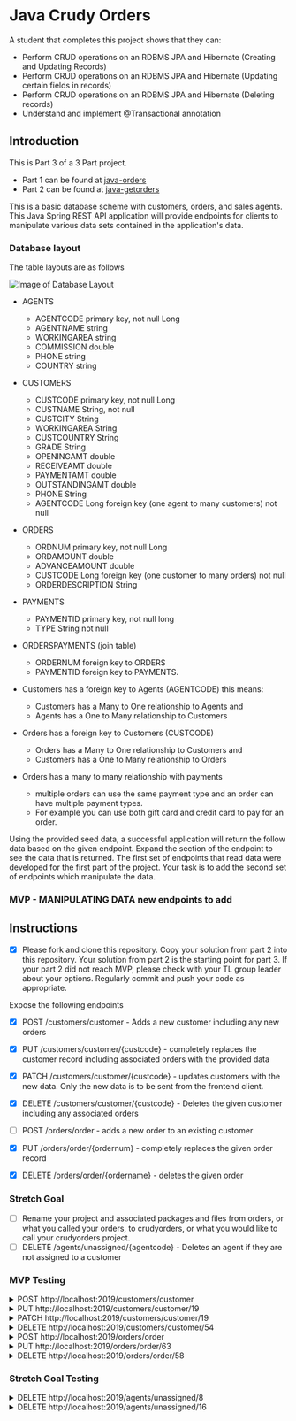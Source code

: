 # Java Crudy Orders

A student that completes this project shows that they can:

* Perform CRUD operations on an RDBMS JPA and Hibernate (Creating and Updating Records)
* Perform CRUD operations on an RDBMS JPA and Hibernate (Updating certain fields in records)
* Perform CRUD operations on an RDBMS JPA and Hibernate (Deleting records)
* Understand and implement @Transactional annotation

## Introduction

This is Part 3 of a 3 Part project.

* Part 1 can be found at [java-orders](https://github.com/LambdaSchool/java-orders.git)
* Part 2 can be found at [java-getorders](https://github.com/LambdaSchool/java-getorders.git)

This is a basic database scheme with customers, orders, and sales agents. This Java Spring REST API application will provide endpoints for clients to manipulate various data sets contained in the application's data.

### Database layout

The table layouts are as follows

![Image of Database Layout](java-orders-db.png)

* AGENTS
  * AGENTCODE primary key, not null Long
  * AGENTNAME string
  * WORKINGAREA string
  * COMMISSION double
  * PHONE string
  * COUNTRY string

* CUSTOMERS
  * CUSTCODE primary key, not null Long
  * CUSTNAME String, not null
  * CUSTCITY String
  * WORKINGAREA String
  * CUSTCOUNTRY String
  * GRADE String
  * OPENINGAMT double
  * RECEIVEAMT double
  * PAYMENTAMT double
  * OUTSTANDINGAMT double
  * PHONE String
  * AGENTCODE Long foreign key (one agent to many customers) not null

* ORDERS
  * ORDNUM primary key, not null Long
  * ORDAMOUNT double
  * ADVANCEAMOUNT double
  * CUSTCODE Long foreign key (one customer to many orders) not null
  * ORDERDESCRIPTION String

* PAYMENTS
  * PAYMENTID primary key, not null long
  * TYPE String not null
  
* ORDERSPAYMENTS (join table)
  * ORDERNUM foreign key to ORDERS
  * PAYMENTID foreign key to PAYMENTS.

* Customers has a foreign key to Agents (AGENTCODE) this means:
  * Customers has a Many to One relationship to Agents and
  * Agents has a One to Many relationship to Customers

* Orders has a foreign key to Customers (CUSTCODE)
  * Orders has a Many to One relationship to Customers and
  * Customers has a One to Many relationship to Orders

* Orders has a many to many relationship with payments
  * multiple orders can use the same payment type and an order can have multiple payment types.
  * For example you can use both gift card and credit card to pay for an order.

Using the provided seed data, a successful application will return the follow data based on the given endpoint. Expand the section of the endpoint to see the data that is returned. The first set of endpoints that read data were developed for the first part of the project. Your task is to add the second set of endpoints which manipulate the data.

### MVP - MANIPULATING DATA new endpoints to add

## Instructions

* [x] Please fork and clone this repository. Copy your solution from part 2 into this repository. Your solution from part 2 is the starting point for part 3. If your part 2 did not reach MVP, please check with your TL group leader about your options. Regularly commit and push your code as appropriate.

Expose the following endpoints

* [x]  POST /customers/customer - Adds a new customer including any new orders
* [x]  PUT /customers/customer/{custcode} - completely replaces the customer record including associated orders with the provided data
* [x]  PATCH /customers/customer/{custcode} - updates customers with the new data. Only the new data is to be sent from the frontend client.
* [x]  DELETE /customers/customer/{custcode} - Deletes the given customer including any associated orders

* [ ]  POST /orders/order - adds a new order to an existing customer
* [x]  PUT /orders/order/{ordernum} - completely replaces the given order record
* [x]  DELETE /orders/order/{ordername} - deletes the given order

### Stretch Goal

* [ ] Rename your project and associated packages and files from orders, or what you called your orders, to crudyorders, or what you would like to call your crudyorders project.
* [ ] DELETE /agents/unassigned/{agentcode} - Deletes an agent if they are not assigned to a customer

### MVP Testing

<details>
<summary>POST http://localhost:2019/customers/customer</summary>

Given this input

```JSON
    {
        "custname": "John",
        "custcity": "Port Angeles",
        "workingarea": "Washington",
        "custcountry": "USA",
        "grade": "1",
        "openingamt": 70000,
        "receiveamt": 7000,
        "paymentamt": 777,
        "outstandingamt": 0,
        "phone": "5555555555",
        "agent": {
        "agentcode": 8
    },
        "orders": [
        {
            "ordamount": 7777,
                "advanceamount": 777,
                "orderdescription": "SOD",
            "payments" : [
            {
                "paymentid": 4
            }
            ]
        }
    ]
    }
```

Produce this output

```TEXT
No Body Data

Location Header: http://localhost:2019/customers/customer/54
Status 201 Created
```

</details>

<details>
<summary>PUT http://localhost:2019/customers/customer/19</summary>

Given this input

```JSON
    {
        "custname": "Mojo",
        "custcity": "Seattle",
        "workingarea": "Washington",
        "custcountry": "USA",
        "grade": "1",
        "openingamt": 70000,
        "receiveamt": 7000,
        "paymentamt": 777,
        "outstandingamt": 0,
        "phone": "123456789",
        "agent": {
        "agentcode": 8
    },
        "orders": [
        {
            "ordamount": 7777,
                "advanceamount": 777,
                "orderdescription": "SOD",
            "payments" : [
            {
                "paymentid": 4
            }
            ]
        },
        {
            "ordamount": 1234,
                "advanceamount": 52,
                "orderdescription": "ANOTHER ORDER",
            "payments" : [
            {
                "paymentid": 4
            }
            ]
        }
    ]
    }
```

Produce this output

```TEXT
No Body Data

Status OK
```

</details>

<details>
<summary>PATCH http://localhost:2019/customers/customer/19</summary>

Given this input

```JSON
    {
        "custname": "Micheal The Great",
        "custcity": "Austin",
        "workingarea": "TEXAS",
        "custcountry": "TX",
        "agent": {
            "agentcode": 11
        },
        "orders": [
        {
            "ordamount": 7777,
                "advanceamount": 777,
                "orderdescription": "IT WORKD",
            "payments" : [
            {
                "paymentid": 3
            }
            ]
        }
        ]
    }
```

Produce this output

```TEXT
No Body Data

Status OK
```

</details>

<details>
<summary>DELETE http://localhost:2019/customers/customer/54</summary>

Output

```TEXT
No Body Data

Status OK
```

</details>

<details>
<summary>POST http://localhost:2019/orders/order</summary>

Given this input

```JSON
{
   "ordamount" : 3.21,
   "advanceamount" : 1.23,
   "orderdescription" : "My New Order",
   "customer":
   {
       "custcode":30
   },
   "payments": [
   {
       "paymentid": 4
   }
   ]
}
```

Produce this output

```TEXT
No Body Data

Location Header: http://localhost:2019/orders/order/63
Status 201 Created
```

</details>

<details>
<summary>PUT http://localhost:2019/orders/order/63</summary>

Given this input

```JSON
{
    "payments": [
        {
            "paymentid": 1
        }
    ],
    "ordamount": 7.77,
    "advanceamount": 1.23,
    "orderdescription": "My Revised Order",
    "customer": {
        "custcode": 17
    }
}
```

Produce this output

```JSON
No Body Data

Status OK
```

</details>

<details>
<summary>DELETE http://localhost:2019/orders/order/58</summary>

Produce this output

```JSON
```

</details>

### Stretch Goal Testing

<details>
<summary>DELETE http://localhost:2019/agents/unassigned/8</summary>

Output

```TEXT
{
    "timestamp": "2020-03-17T18:28:14.117+0000",
    "status": 500,
    "error": "Internal Server Error",
    "message": "Found A Customer For Agent 8",
    "trace": "javax.persistence.EntityExistsException: Found A Customer For Agent 8\n\tat com.lambdaschool.crudyorders.services.AgentsServiceImpl.deleteUnassigned(AgentsServiceImpl.java:52)\n\tat com.lambdaschool.crudyorders.services.AgentsServiceImpl$$FastClassBySpringCGLIB$$b77ba84b.invoke(<generated>)\n\tat org.springframework.cglib.proxy.MethodProxy.invoke(MethodProxy.java:218)\n\tat org.springframework.aop.framework.CglibAopProxy$CglibMethodInvocation.invokeJoinpoint(CglibAopProxy.java:769)\n\tat org.springframework.aop.framework.ReflectiveMethodInvocation.proceed(ReflectiveMethodInvocation.java:163)\n\tat org.springframework.aop.framework.CglibAopProxy$CglibMethodInvocation.proceed(CglibAopProxy.java:747)\n\tat org.springframework.transaction.interceptor.TransactionAspectSupport.invokeWithinTransaction(TransactionAspectSupport.java:366)\n\tat org.springframework.transaction.interceptor.TransactionInterceptor.invoke(TransactionInterceptor.java:99)\n\tat org.springframework.aop.framework.ReflectiveMethodInvocation.proceed(ReflectiveMethodInvocation.java:186)\n\tat org.springframework.aop.framework.CglibAopProxy$CglibMethodInvocation.proceed(CglibAopProxy.java:747)\n\tat org.springframework.aop.framework.CglibAopProxy$DynamicAdvisedInterceptor.intercept(CglibAopProxy.java:689)\n\tat com.lambdaschool.crudyorders.services.AgentsServiceImpl$$EnhancerBySpringCGLIB$$a8c05b12.deleteUnassigned(<generated>)\n\tat com.lambdaschool.crudyorders.controllers.AgentController.deleteAgentById(AgentController.java:56)\n\tat java.base/jdk.internal.reflect.NativeMethodAccessorImpl.invoke0(Native Method)\n\tat java.base/jdk.internal.reflect.NativeMethodAccessorImpl.invoke(NativeMethodAccessorImpl.java:62)\n\tat java.base/jdk.internal.reflect.DelegatingMethodAccessorImpl.invoke(DelegatingMethodAccessorImpl.java:43)\n\tat java.base/java.lang.reflect.Method.invoke(Method.java:566)\n\tat org.springframework.web.method.support.InvocableHandlerMethod.doInvoke(InvocableHandlerMethod.java:190)\n\tat org.springframework.web.method.support.InvocableHandlerMethod.invokeForRequest(InvocableHandlerMethod.java:138)\n\tat org.springframework.web.servlet.mvc.method.annotation.ServletInvocableHandlerMethod.invokeAndHandle(ServletInvocableHandlerMethod.java:106)\n\tat org.springframework.web.servlet.mvc.method.annotation.RequestMappingHandlerAdapter.invokeHandlerMethod(RequestMappingHandlerAdapter.java:888)\n\tat org.springframework.web.servlet.mvc.method.annotation.RequestMappingHandlerAdapter.handleInternal(RequestMappingHandlerAdapter.java:793)\n\tat org.springframework.web.servlet.mvc.method.AbstractHandlerMethodAdapter.handle(AbstractHandlerMethodAdapter.java:87)\n\tat org.springframework.web.servlet.DispatcherServlet.doDispatch(DispatcherServlet.java:1040)\n\tat org.springframework.web.servlet.DispatcherServlet.doService(DispatcherServlet.java:943)\n\tat org.springframework.web.servlet.FrameworkServlet.processRequest(FrameworkServlet.java:1006)\n\tat org.springframework.web.servlet.FrameworkServlet.doDelete(FrameworkServlet.java:931)\n\tat javax.servlet.http.HttpServlet.service(HttpServlet.java:666)\n\tat org.springframework.web.servlet.FrameworkServlet.service(FrameworkServlet.java:883)\n\tat javax.servlet.http.HttpServlet.service(HttpServlet.java:741)\n\tat org.apache.catalina.core.ApplicationFilterChain.internalDoFilter(ApplicationFilterChain.java:231)\n\tat org.apache.catalina.core.ApplicationFilterChain.doFilter(ApplicationFilterChain.java:166)\n\tat org.apache.tomcat.websocket.server.WsFilter.doFilter(WsFilter.java:53)\n\tat org.apache.catalina.core.ApplicationFilterChain.internalDoFilter(ApplicationFilterChain.java:193)\n\tat org.apache.catalina.core.ApplicationFilterChain.doFilter(ApplicationFilterChain.java:166)\n\tat org.springframework.web.filter.RequestContextFilter.doFilterInternal(RequestContextFilter.java:100)\n\tat org.springframework.web.filter.OncePerRequestFilter.doFilter(OncePerRequestFilter.java:119)\n\tat org.apache.catalina.core.ApplicationFilterChain.internalDoFilter(ApplicationFilterChain.java:193)\n\tat org.apache.catalina.core.ApplicationFilterChain.doFilter(ApplicationFilterChain.java:166)\n\tat org.springframework.web.filter.FormContentFilter.doFilterInternal(FormContentFilter.java:93)\n\tat org.springframework.web.filter.OncePerRequestFilter.doFilter(OncePerRequestFilter.java:119)\n\tat org.apache.catalina.core.ApplicationFilterChain.internalDoFilter(ApplicationFilterChain.java:193)\n\tat org.apache.catalina.core.ApplicationFilterChain.doFilter(ApplicationFilterChain.java:166)\n\tat org.springframework.web.filter.CharacterEncodingFilter.doFilterInternal(CharacterEncodingFilter.java:201)\n\tat org.springframework.web.filter.OncePerRequestFilter.doFilter(OncePerRequestFilter.java:119)\n\tat org.apache.catalina.core.ApplicationFilterChain.internalDoFilter(ApplicationFilterChain.java:193)\n\tat org.apache.catalina.core.ApplicationFilterChain.doFilter(ApplicationFilterChain.java:166)\n\tat org.apache.catalina.core.StandardWrapperValve.invoke(StandardWrapperValve.java:202)\n\tat org.apache.catalina.core.StandardContextValve.invoke(StandardContextValve.java:96)\n\tat org.apache.catalina.authenticator.AuthenticatorBase.invoke(AuthenticatorBase.java:526)\n\tat org.apache.catalina.core.StandardHostValve.invoke(StandardHostValve.java:139)\n\tat org.apache.catalina.valves.ErrorReportValve.invoke(ErrorReportValve.java:92)\n\tat org.apache.catalina.core.StandardEngineValve.invoke(StandardEngineValve.java:74)\n\tat org.apache.catalina.connector.CoyoteAdapter.service(CoyoteAdapter.java:343)\n\tat org.apache.coyote.http11.Http11Processor.service(Http11Processor.java:367)\n\tat org.apache.coyote.AbstractProcessorLight.process(AbstractProcessorLight.java:65)\n\tat org.apache.coyote.AbstractProtocol$ConnectionHandler.process(AbstractProtocol.java:860)\n\tat org.apache.tomcat.util.net.NioEndpoint$SocketProcessor.doRun(NioEndpoint.java:1591)\n\tat org.apache.tomcat.util.net.SocketProcessorBase.run(SocketProcessorBase.java:49)\n\tat java.base/java.util.concurrent.ThreadPoolExecutor.runWorker(ThreadPoolExecutor.java:1128)\n\tat java.base/java.util.concurrent.ThreadPoolExecutor$Worker.run(ThreadPoolExecutor.java:628)\n\tat org.apache.tomcat.util.threads.TaskThread$WrappingRunnable.run(TaskThread.java:61)\n\tat java.base/java.lang.Thread.run(Thread.java:834)\n",
    "path": "/agents/unassigned/8"
}
```

</details>

<details>
<summary>DELETE http://localhost:2019/agents/unassigned/16</summary>

Output

```TEXT
No Body Data

Status OK
```

</details>
